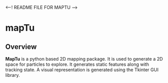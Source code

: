 <--! README FILE FOR MAPTU -->
# mapTu #

## Overview ##

**MapTu** is a python based 2D mapping package. It is used to generate a 2D space for particles to explore. It generates static features along with tracking state. A visual representation is generated using the Tkinter GUI library.  